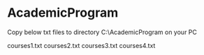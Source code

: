 # AcademicProgram
Copy below txt files to directory C:\AcademicProgram on your PC

courses1.txt
courses2.txt
courses3.txt
courses4.txt
